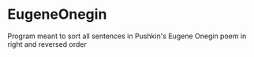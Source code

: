 # EugeneOnegin
Program meant to sort all sentences in Pushkin's Eugene Onegin poem in right and reversed order
